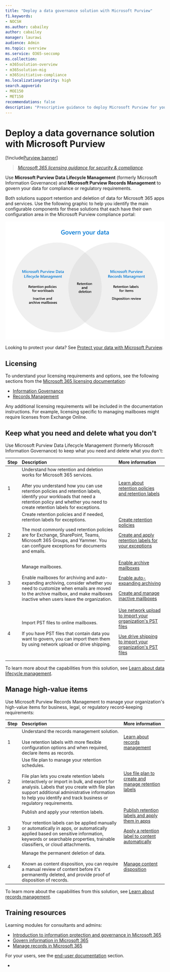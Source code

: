 ```yaml
---
title: "Deploy a data governance solution with Microsoft Purview"
f1.keywords:
- NOCSH
ms.author: cabailey
author: cabailey
manager: laurawi
audience: Admin
ms.topic: overview
ms.service: O365-seccomp
ms.collection: 
- m365solution-overview
- m365solution-mig
- m365initiative-compliance
ms.localizationpriority: high
search.appverid: 
- MOE150
- MET150
recommendations: false
description: "Prescriptive guidance to deploy Microsoft Purview for your organization to govern your data for compliance or regulatory requirements."
---
```


# Deploy a data governance solution with Microsoft Purview

[!include[Purview banner](../includes/purview-rebrand-banner.md)]

>*[Microsoft 365 licensing guidance for security & compliance](/office365/servicedescriptions/microsoft-365-service-descriptions/microsoft-365-tenantlevel-services-licensing-guidance/microsoft-365-security-compliance-licensing-guidance).*

Use **Microsoft Purview Data Lifecycle Management** (formerly Microsoft Information Governance) and **Microsoft Purview Records Management** to govern your data for compliance or regulatory requirements.

Both solutions support retention and deletion of data for Microsoft 365 apps and services. Use the following graphic to help you identify the main configurable components for these solutions that each have their own configuration area in the Microsoft Purview compliance portal:

![Main components to configure and use to govern your data with Microsoft Purview.](../media/govern-your-data.png)

Looking to protect your data? See [Protect your data with Microsoft Purview](information-protection.md).

## Licensing

To understand your licensing requirements and options, see the following sections from the [Microsoft 365 licensing documentation](/office365/servicedescriptions/microsoft-365-service-descriptions/microsoft-365-tenantlevel-services-licensing-guidance/microsoft-365-security-compliance-licensing-guidance): 
- [Information Governance](/office365/servicedescriptions/microsoft-365-service-descriptions/microsoft-365-tenantlevel-services-licensing-guidance/microsoft-365-security-compliance-licensing-guidance#information-governance) 
- [Records Management](/office365/servicedescriptions/microsoft-365-service-descriptions/microsoft-365-tenantlevel-services-licensing-guidance/microsoft-365-security-compliance-licensing-guidance#records-management) 

Any additional licensing requirements will be included in the documentation instructions. For example, licensing specific to managing mailboxes might require licenses from Exchange Online.

## Keep what you need and delete what you don't

Use Microsoft Purview Data Lifecycle Management (formerly Microsoft Information Governance) to keep what you need and delete what you don't:

|Step|Description|More information|
|:---|:----------|:---------------|
|1| Understand how retention and deletion works for Microsoft 365 services. <br /><br /> After you understand how you can use retention policies and retention labels, identify your workloads that need a retention policy and whether you need to create retention labels for exceptions. | [Learn about retention policies and retention labels](retention.md)|
|2| Create retention policies and if needed, retention labels for exceptions. <p> The most commonly used retention policies are for Exchange, SharePoint, Teams, Microsoft 365 Groups, and Yammer. You can configure exceptions for documents and emails. | [Create retention policies](create-retention-policies.md) <p> [Create and apply retention labels for your exceptions](create-retention-labels-information-governance.md)|
|3| Manage mailboxes. <br /><br /> Enable mailboxes for archiving and auto-expanding archiving, consider whether you need to customize when emails are moved to the archive mailbox, and make mailboxes inactive when users leave the organization.| [Enable archive mailboxes](enable-archive-mailboxes.md) <p> [Enable auto-expanding archiving](enable-autoexpanding-archiving.md) <p> [Create and manage inactive mailboxes](create-and-manage-inactive-mailboxes.md)|
|4| Import PST files to online mailboxes.  <br /><br /> If you have PST files that contain data you want to govern, you can import them them by using network upload or drive shipping.| [Use network upload to import your organization's PST files](use-network-upload-to-import-pst-files.md) <p> [Use drive shipping to import your organization's PST files](use-drive-shipping-to-import-pst-files-to-office-365.md)|

To learn more about the capabilities from this solution, see [Learn about data lifecycle management](information-governance.md).

## Manage high-value items

Use Microsoft Purview Records Management to manage your organization's high-value items for business, legal, or regulatory record-keeping requirements:

|Step|Description|More information|
|:---|:----------|:---------------|
|1| Understand the records management solution. <br /><br /> Use retention labels with more flexible configuration options and when required, declare items as records. | [Learn about records management](records-management.md)|
|2| Use file plan to manage your retention schedules. <br /><br /> File plan lets you create retention labels interactively or import in bulk, and export for analysis. Labels that you create with file plan support additional administrative information to help you identify and track business or regulatory requirements. | [Use file plan to create and manage retention labels](file-plan-manager.md)|
|3| Publish and apply your retention labels. <br /><br /> Your retention labels can be applied manually or automatically in apps, or automatically applied based on sensitive information, keywords or searchable properties, trainable classifiers, or cloud attachments. |[Publish retention labels and apply them in apps](create-apply-retention-labels.md) <p> [Apply a retention label to content automatically](apply-retention-labels-automatically.md)|
|4| Manage the permanent deletion of data. <br /><br /> Known as content disposition, you can require a manual review of content before it's permanently deleted, and provide proof of disposition of records. |[Manage content disposition](disposition.md)|

To learn more about the capabilities from this solution, see [Learn about records management](records-management.md).

## Training resources

Learning modules for consultants and admins:

- [Introduction to information protection and governance in Microsoft 365](/learn/modules/m365-compliance-information-governance)
- [Govern information in Microsoft 365](/learn/modules/m365-compliance-information-govern-information/)
- [Manage records in Microsoft 365](/learn/modules/m365-compliance-information-manage-records/)

For your users, see the [end-user documentation](get-started-with-records-management.md#end-user-documentation) section.



- 



